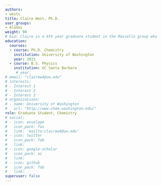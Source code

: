 ```yaml
---
authors:
- westc
title: Claire West, Ph.D.
user_groups:
- Alumni
weight: 90
# bio: Claire is a 4th year graduate student in the Masiello group who leads both the exploration of systems capable of supporting tunable thermal profiles, as well as the development of the computational tools necessary to describe such photothermal heating.
education:
  courses:
  - course: Ph.D. Chemistry
    institution: University of Washington
    year: 2021
  - course: B.S. Physics
    institution: UC Santa Barbara
     # year:
# email: "clairew4@uw.edu"
# interests:
# - Interest 1
# - Interest 2
# - Interest 3
# organizations:
# - name: University of Washington 
#   url: "http://www.chem.washington.edu/"
role: Graduate Student, Chemistry
# social:
# - icon: envelope
#   icon_pack: fas
#   link: 'mailto:clairew4@uw.edu'
# - icon: twitter
#   icon_pack: fab
#   link: 
# - icon: google-scholar
#   icon_pack: ai
#   link: 
# - icon: github
#   icon_pack: fab
#   link: 
superuser: false
---
```



